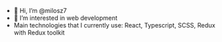 - 👋 Hi, I’m @milosz7
- 👀 I’m interested in web development
- Main technologies that I currently use: React, Typescript, SCSS, Redux with Redux toolkit

<!---
milosz7/milosz7 is a ✨ special ✨ repository because its `README.md` (this file) appears on your GitHub profile.
You can click the Preview link to take a look at your changes.
--->
